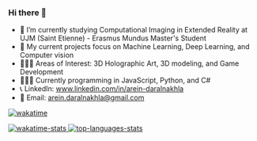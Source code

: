 ### Hi there 👋

- 🔭 I’m currently studying Computational Imaging in Extended Reality at UJM (Saint Etienne) - Erasmus Mundus Master's Student
- 🧐 My current projects focus on Machine Learning, Deep Learning, and Computer vision
- 👩🏼‍🎨 Areas of Interest: 3D Holographic Art, 3D modeling, and Game Development
- 👩🏽‍💻 Currently programming in JavaScript, Python, and C#
- 📞 LinkedIn: www.linkedin.com/in/arein-daralnakhla
- 📧 Email: arein.daralnakhla@gmail.com

[![wakatime](https://wakatime.com/badge/user/018d2c48-363d-4faf-9ad5-8f853d388868.svg)](https://wakatime.com/@018d2c48-363d-4faf-9ad5-8f853d388868)
<div>
    <a href="">
    <img align="top" alt="wakatime-stats" src="https://github-readme-stats.vercel.app/api/wakatime?username=areindaralnakhla&theme=dark"/>
    </a>
    <a href="">
    <img align="top" alt="top-languages-stats" src="https://github-readme-stats.vercel.app/api/top-langs/?username=areindaralnakhla&hide=jupyter%20notebook,html&langs_count=4&theme=dark&exclude_repo=face_recognition,fresh-meal-shop,FittsDragAndDrop,FittsTilt,Line-Coding,Algorithms-I" />
    </a>
</div>
</br>
